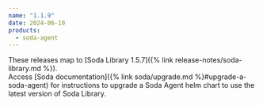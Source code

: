 ```yaml
---
name: "1.1.9"
date: 2024-06-10
products:
  - soda-agent
---
```


These releases map to [Soda Library 1.5.7]({% link release-notes/soda-library.md %}). <br />
Access [Soda documentation]({% link soda/upgrade.md %}#upgrade-a-soda-agent) for instructions to upgrade a Soda Agent helm chart to use the latest version of Soda Library.